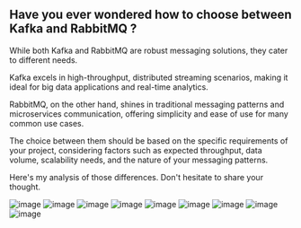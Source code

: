 
## Have you ever wondered how to choose between Kafka and RabbitMQ ?

While both Kafka and RabbitMQ are robust messaging solutions, they cater to different needs. 

Kafka excels in high-throughput, distributed streaming scenarios, making it ideal for big data applications and real-time analytics. 

RabbitMQ, on the other hand, shines in traditional messaging patterns and microservices communication, offering simplicity and ease of use for many common use cases. 

The choice between them should be based on the specific requirements of your project, considering factors such as expected throughput, data volume, scalability needs, and the nature of your messaging patterns.

Here's my analysis of those differences. Don't hesitate to share your thought.

![image](https://github.com/user-attachments/assets/1935eccb-5067-432b-8c0b-218d0085fd0d)
![image](https://github.com/user-attachments/assets/46bb5fd0-5c20-4779-bace-2143bc5064d3)
![image](https://github.com/user-attachments/assets/8fabc65b-8f92-42e4-a656-7e0885a98cc3)
![image](https://github.com/user-attachments/assets/4d0924fc-5035-4e1f-a641-696429febb1b)
![image](https://github.com/user-attachments/assets/0621a1ad-411c-49c2-8913-0d6f3491eccd)
![image](https://github.com/user-attachments/assets/424702d2-f3f0-45a3-95f5-d0e7f3b249c2)
![image](https://github.com/user-attachments/assets/cf0f9fe5-180e-4e54-bc30-8b83c8d908e6)
![image](https://github.com/user-attachments/assets/d5bed6e1-953a-4b17-b031-4c8dbe7ff43f)
![image](https://github.com/user-attachments/assets/1c64d4b6-6935-47b5-99c3-74cf301417ac)


